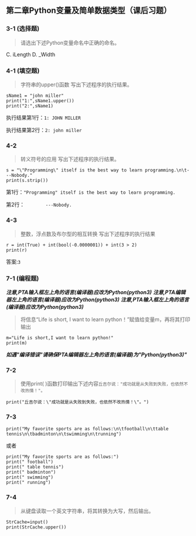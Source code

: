 ## 第二章Python变量及简单数据类型（课后习题）

### 3-1 (选择题)
>请选出下述Python变量命名中正确的命名。

C. iLength
D. _Width

### 4-1 (填空题)

>字符串的upper()函数
写出下述程序的执行结果。
```
sName1 = "john miller"
print("1:",sName1.upper())
print("2:",sName1)
```

执行结果第1行：`1: JOHN MILLER`

执行结果第2行：`2: john miller`

### 4-2

>转义符号的应用
写出下述程序的执行结果。
```
s = "\"Programming\" itself is the best way to learn programming.\n\t---Nobody."
print(s.strip())
```

第1行：`"Programming" itself is the best way to learn programming.`

第2行：`        ---Nobody.`

### 4-3

>整数，浮点数及布尔型的相互转换
写出下述程序的执行结果
```
r = int(True) + int(bool(-0.0000001)) + int(3 > 2)
print(r)
```
答案:`3`

### 7-1 (编程题)


  
***注意,PTA输入框左上角的语言(编译器)应改为Python(python3)***
***注意,PTA编辑器左上角的语言(编译器)应改为Python(python3)***
***注意,PTA输入框左上角的语言(编译器)应改为Python(python3)***

>将信息“Life is short, I want to learn python！”赋值给变量m，再将其打印输出  


```
m="Life is short,I want to learn python!"
print(m)
```

***如遇"编译错误"请确保PTA编辑器左上角的语言(编译器)为"Python(python3)"***

### 7-2
>使用print( )函数打印输出下述内容`丘吉尔说："成功就是从失败到失败，也依然不改热情！"。`

```
print("丘吉尔说：\"成功就是从失败到失败，也依然不改热情！\"。")
```

### 7-3

```
print("My favorite sports are as follows:\n\tfootball\n\ttable tennis\n\tbadminton\n\tswimming\n\trunning")
```

或者

```
print("My favorite sports are as follows:")
print("	football")
print("	table tennis")
print("	badminton")
print("	swimming")
print("	running")
```

### 7-4

>从键盘读取一个英文字符串，将其转换为大写，然后输出。

```
StrCache=input()
print(StrCache.upper())
```